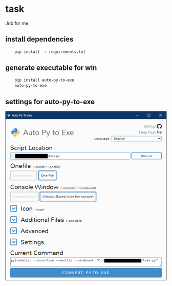 # task
Job for me
## install dependencies
```bash
    pip install -r requirements.txt
```
## generate executable for win 
```bash
    pip install auto-py-to-exe
    auto-py-to-exe
``` 
## settings for auto-py-to-exe
![Image text](https://github.com/jltrevizon/task/blob/main/auto-py-to-exe-settings.png)
